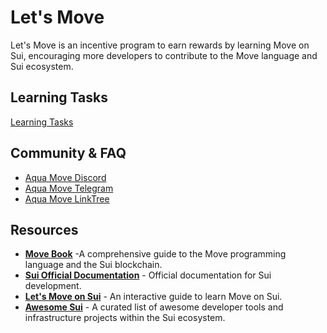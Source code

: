 # Let's Move
Let's Move is an incentive program to earn rewards by learning Move on Sui, encouraging more developers to contribute to the Move language and Sui ecosystem.

## Learning Tasks

[Learning Tasks](./task/README.md)

## Community & FAQ
- [Aqua Move Discord](https://discord.gg/aquamovedao)
- [Aqua Move Telegram](https://t.me/aquamovedao)
- [Aqua Move LinkTree](https://linktr.ee/aquamovedao)

## Resources
- **[Move Book](https://move-book.com/)** -A comprehensive guide to the Move programming language and the Sui blockchain.
- **[Sui Official Documentation](https://docs.sui.io/)** - Official documentation for Sui development.
- **[Let's Move on Sui](https://letsmovesui.com/)** - An interactive guide to learn Move on Sui.
- **[Awesome Sui](https://github.com/sui-foundation/awesome-sui)** - A curated list of awesome developer tools and infrastructure projects within the Sui ecosystem.


